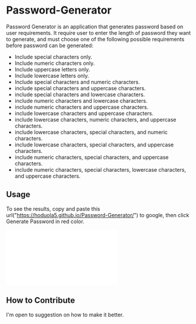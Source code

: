 # Password-Generator

Password Generator is an application that generates password based on user requirements. It require user to enter the length of password they want to generate, and must choose one of the following possible requirements before password can be generated:

- Include special characters only.
- Include numeric characters only.
- Include uppercase letters only.
- Include lowercase letters only.
- Include special characters and numeric characters.
- include special characters and uppercase characters.
- include special characters and lowercase characters.
- include numeric characters and lowercase characters.
- include numeric characters and uppercase characters.
- include lowercase characters and uppercase characters.
- include lowercase characters, numeric characters, and uppercase characters.
- include lowercase characters, special characters, and numeric characters.
- include lowercase characters, special characters, and uppercase characters.
- include numeric characters, special characters, and uppercase characters.
- include numeric characters, special characters, lowercase characters, and uppercase characters.


## Usage

To see the results, copy and paste this url("https://hoduola5.github.io/Password-Generator/") to google, then click Generate Password in red color.

![alt text](images/password-generator.img)

## How to Contribute

I'm open to suggestion on how to make it better.
